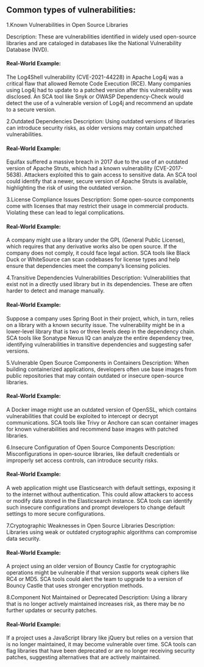## Common types of vulnerabilities:

 1.Known Vulnerabilities in Open Source Libraries

Description: These are vulnerabilities identified in widely used open-source libraries and are cataloged in databases like the National Vulnerability Database (NVD).

#### Real-World Example:
The Log4Shell vulnerability (CVE-2021-44228) in Apache Log4j was a critical flaw that allowed Remote Code Execution (RCE). Many companies using Log4j had to update to a patched version after this vulnerability was disclosed.
An SCA tool like Snyk or OWASP Dependency-Check would detect the use of a vulnerable version of Log4j and recommend an update to a secure version.

2.Outdated Dependencies
Description: Using outdated versions of libraries can introduce security risks, as older versions may contain unpatched vulnerabilities.

#### Real-World Example:
Equifax suffered a massive breach in 2017 due to the use of an outdated version of Apache Struts, which had a known vulnerability (CVE-2017-5638). Attackers exploited this to gain access to sensitive data.
An SCA tool could identify that a newer, secure version of Apache Struts is available, highlighting the risk of using the outdated version.

3.License Compliance Issues
Description: Some open-source components come with licenses that may restrict their usage in commercial products. Violating these can lead to legal complications.

#### Real-World Example:
A company might use a library under the GPL (General Public License), which requires that any derivative works also be open source. If the company does not comply, it could face legal action.
SCA tools like Black Duck or WhiteSource can scan codebases for license types and help ensure that dependencies meet the company’s licensing policies.

4.Transitive Dependencies Vulnerabilities
Description: Vulnerabilities that exist not in a directly used library but in its dependencies. These are often harder to detect and manage manually.

#### Real-World Example:
Suppose a company uses Spring Boot in their project, which, in turn, relies on a library with a known security issue. The vulnerability might be in a lower-level library that is two or three levels deep in the dependency chain.
SCA tools like Sonatype Nexus IQ can analyze the entire dependency tree, identifying vulnerabilities in transitive dependencies and suggesting safer versions.

5.Vulnerable Open Source Components in Containers
Description: When building containerized applications, developers often use base images from public repositories that may contain outdated or insecure open-source libraries.

#### Real-World Example:
A Docker image might use an outdated version of OpenSSL, which contains vulnerabilities that could be exploited to intercept or decrypt communications.
SCA tools like Trivy or Anchore can scan container images for known vulnerabilities and recommend base images with patched libraries.

6.Insecure Configuration of Open Source Components
Description: Misconfigurations in open-source libraries, like default credentials or improperly set access controls, can introduce security risks.

#### Real-World Example:
A web application might use Elasticsearch with default settings, exposing it to the internet without authentication. This could allow attackers to access or modify data stored in the Elasticsearch instance.
SCA tools can identify such insecure configurations and prompt developers to change default settings to more secure configurations.

7.Cryptographic Weaknesses in Open Source Libraries
Description: Libraries using weak or outdated cryptographic algorithms can compromise data security.

#### Real-World Example:
A project using an older version of Bouncy Castle for cryptographic operations might be vulnerable if that version supports weak ciphers like RC4 or MD5.
SCA tools could alert the team to upgrade to a version of Bouncy Castle that uses stronger encryption methods.

8.Component Not Maintained or Deprecated
Description: Using a library that is no longer actively maintained increases risk, as there may be no further updates or security patches.

#### Real-World Example:
If a project uses a JavaScript library like jQuery but relies on a version that is no longer maintained, it may become vulnerable over time.
SCA tools can flag libraries that have been deprecated or are no longer receiving security patches, suggesting alternatives that are actively maintained.

